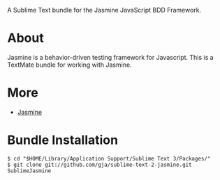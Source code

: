 A Sublime Text bundle for the Jasmine JavaScript BDD Framework.

# About

Jasmine is a behavior-driven testing framework for Javascript.  This is a TextMate bundle for working with Jasmine.


# More

 * [Jasmine](http://github.com/pivotal/jasmine)


# Bundle Installation

    $ cd "$HOME/Library/Application Support/Sublime Text 3/Packages/"
    $ git clone git://github.com/gja/sublime-text-2-jasmine.git SublimeJasmine
